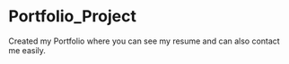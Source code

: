 # Portfolio_Project
Created my Portfolio where you can see my resume and can also contact me easily.
